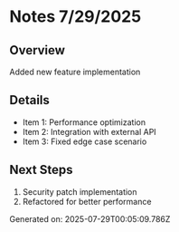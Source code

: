 # Notes 7/29/2025

## Overview
Added new feature implementation

## Details
- Item 1: Performance optimization
- Item 2: Integration with external API
- Item 3: Fixed edge case scenario

## Next Steps
1. Security patch implementation
2. Refactored for better performance

Generated on: 2025-07-29T00:05:09.786Z
